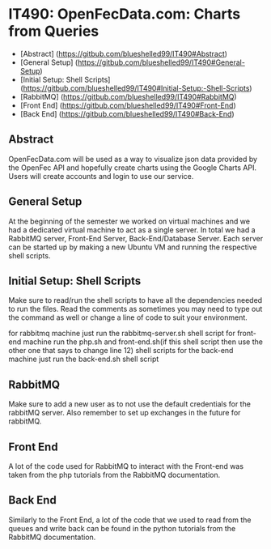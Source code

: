 # IT490: OpenFecData.com: Charts from Queries

- [Abstract] (https://gitbub.com/blueshelled99/IT490#Abstract)
- [General Setup] (https://gitbub.com/blueshelled99/IT490#General-Setup)
- [Initial Setup: Shell Scripts] (https://gitbub.com/blueshelled99/IT490#Initial-Setup:-Shell-Scripts)
- [RabbitMQ] (https://gitbub.com/blueshelled99/IT490#RabbitMQ)
- [Front End] (https://gitbub.com/blueshelled99/IT490#Front-End)
- [Back End] (https://gitbub.com/blueshelled99/IT490#Back-End)

## Abstract

OpenFecData.com will be used as a way to visualize json data provided by the OpenFec API and hopefully create charts using the Google Charts API. Users will create accounts and login to use our service. 

## General Setup

At the beginning of the semester we worked on virtual machines and we had a dedicated virtual machine to act as a single server. In total we had a RabbitMQ server, Front-End Server, Back-End/Database Server. Each server can be started up by making a new Ubuntu VM and running the respective shell scripts. 

## Initial Setup: Shell Scripts

Make sure to read/run the shell scripts to have all the dependencies needed to run the files.
Read the comments as sometimes you may need to type out the command as well or change a line of code to suit your environment.

for rabbitmq machine just run the rabbitmq-server.sh shell script
for front-end machine run the php.sh and front-end.sh(if this shell script then use the other one that says to change line 12) shell scripts
for the back-end machine just run the back-end.sh shell script

## RabbitMQ

Make sure to add a new user as to not use the default credentials for the rabbitMQ server. Also remember to set up exchanges in the future for rabbitMQ.

## Front End

A lot of the code used for RabbitMQ to interact with the Front-end was taken from the php tutorials from the RabbitMQ documentation. 

## Back End

Similarly to the Front End, a lot of the code that we used to read from the queues and write back can be found in the python tutorials from the RabbitMQ documentation. 
